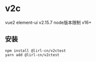 # v2c
vue2 element-ui v2.15.7 node版本限制 v16+

## 安装
```
npm install @lirl-cn/v2ctest
yarn add @lirl-cn/v2ctest
```
